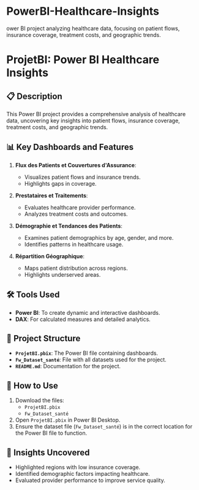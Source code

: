 # PowerBI-Healthcare-Insights
ower BI project analyzing healthcare data, focusing on patient flows, insurance coverage, treatment costs, and geographic trends.
# ProjetBI: Power BI Healthcare Insights

## 📋 Description
This Power BI project provides a comprehensive analysis of healthcare data, uncovering key insights into patient flows, insurance coverage, treatment costs, and geographic trends.

## 📊 Key Dashboards and Features
1. **Flux des Patients et Couvertures d'Assurance**:
   - Visualizes patient flows and insurance trends.
   - Highlights gaps in coverage.

2. **Prestataires et Traitements**:
   - Evaluates healthcare provider performance.
   - Analyzes treatment costs and outcomes.

3. **Démographie et Tendances des Patients**:
   - Examines patient demographics by age, gender, and more.
   - Identifies patterns in healthcare usage.

4. **Répartition Géographique**:
   - Maps patient distribution across regions.
   - Highlights underserved areas.

## 🛠️ Tools Used
- **Power BI**: To create dynamic and interactive dashboards.  
- **DAX**: For calculated measures and detailed analytics.

## 📂 Project Structure
- **`ProjetBI.pbix`**: The Power BI file containing dashboards.  
- **`Fw_Dataset_santé`**: File with all datasets used for the project.  
- **`README.md`**: Documentation for the project.  

## 🚀 How to Use
1. Download the files:
   - `ProjetBI.pbix`  
   - `Fw_Dataset_santé`  
2. Open `ProjetBI.pbix` in Power BI Desktop.  
3. Ensure the dataset file (`Fw_Dataset_santé`) is in the correct location for the Power BI file to function.  

## 🌟 Insights Uncovered
- Highlighted regions with low insurance coverage.  
- Identified demographic factors impacting healthcare.  
- Evaluated provider performance to improve service quality.  
